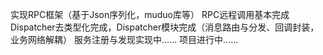 实现RPC框架（基于Json序列化，muduo库等）
RPC远程调用基本完成
Dispatcher去类型化完成，Dispatcher模块完成（消息路由与分发、回调封装，业务网络解耦）
服务注册与发现实现中......
项目进行中......